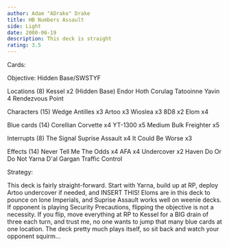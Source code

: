 ```yaml
---
author: Adam "ADrake" Drake
title: HB Numbers Assault
side: Light
date: 2000-06-19
description: This deck is straight
rating: 3.5
---
```

Cards: 

Objective:
Hidden Base/SWSTYF

Locations (8)
Kessel x2 (Hidden Base)
Endor
Hoth
Corulag
Tatooinne
Yavin 4
Rendezvous Point

Characters (15)
Wedge Antilles x3
Artoo x3
Wioslea x3
8D8 x2
Elom x4

Blue cards (14)
Corellian Corvette x4
YT-1300 x5
Medium Bulk Freighter x5

Interrupts (8)
The Signal
Suprise Assault x4
It Could Be Worse x3

Effects (14)
Never Tell Me The Odds x4
AFA x4
Undercover x2
Haven
Do Or Do Not
Yarna D'al Gargan
Traffic Control



Strategy: 


This deck is fairly straight-forward. Start with Yarna, build up at RP, deploy Artoo undercover if needed, and INSERT THIS! Eloms are in this deck to pounce on lone Imperials, and Suprise Assault works well on weenie decks. If opponent is playing Security Precautions, flipping the objective is not a necessity. If you flip, move everything at RP to Kessel for a BIG drain of three each turn, and trust me, no one wants to jump that many blue cards at one location. The deck pretty much plays itself, so sit back and watch your opponent squirm...